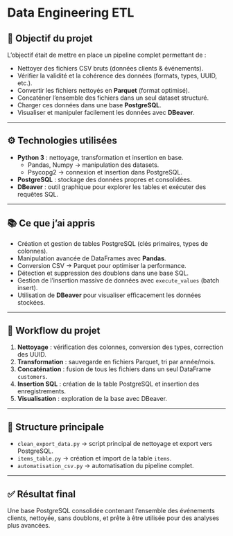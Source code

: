 # Data Engineering ETL

## 📌 Objectif du projet
L’objectif était de mettre en place un pipeline complet permettant de :
- Nettoyer des fichiers CSV bruts (données clients & événements).
- Vérifier la validité et la cohérence des données (formats, types, UUID, etc.).
- Convertir les fichiers nettoyés en **Parquet** (format optimisé).
- Concaténer l’ensemble des fichiers dans un seul dataset structuré.
- Charger ces données dans une base **PostgreSQL**.
- Visualiser et manipuler facilement les données avec **DBeaver**.

---

## ⚙️ Technologies utilisées
- **Python 3** : nettoyage, transformation et insertion en base.  
  - Pandas, Numpy → manipulation des datasets.  
  - Psycopg2 → connexion et insertion dans PostgreSQL.  
- **PostgreSQL** : stockage des données propres et consolidées.  
- **DBeaver** : outil graphique pour explorer les tables et exécuter des requêtes SQL.  

---

## 📚 Ce que j’ai appris
- Création et gestion de tables PostgreSQL (clés primaires, types de colonnes).  
- Manipulation avancée de DataFrames avec **Pandas**.  
- Conversion CSV → Parquet pour optimiser la performance.  
- Détection et suppression des doublons dans une base SQL.  
- Gestion de l’insertion massive de données avec `execute_values` (batch insert).  
- Utilisation de **DBeaver** pour visualiser efficacement les données stockées.  

---

## 🚀 Workflow du projet
1. **Nettoyage** : vérification des colonnes, conversion des types, correction des UUID.  
2. **Transformation** : sauvegarde en fichiers Parquet, tri par année/mois.  
3. **Concaténation** : fusion de tous les fichiers dans un seul DataFrame `customers`.  
4. **Insertion SQL** : création de la table PostgreSQL et insertion des enregistrements.  
5. **Visualisation** : exploration de la base avec DBeaver.  

---

## 📂 Structure principale
- `clean_export_data.py` → script principal de nettoyage et export vers PostgreSQL.  
- `items_table.py` → création et import de la table `items`.  
- `automatisation_csv.py` → automatisation du pipeline complet.  

---

## ✅ Résultat final
Une base PostgreSQL consolidée contenant l’ensemble des événements clients, nettoyée, sans doublons, et prête à être utilisée pour des analyses plus avancées.
